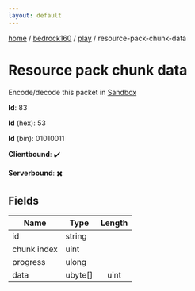 ```yaml
---
layout: default
---
```


[home](/)  /  [bedrock160](/protocol/bedrock160)  /  [play](/protocol/bedrock160/play)  /  resource-pack-chunk-data

# Resource pack chunk data

Encode/decode this packet in [Sandbox](../../../sandbox/bedrock160#Play.ResourcePackChunkData)

**Id**: 83

**Id** (hex): 53

**Id** (bin): 01010011

**Clientbound**: ✔️

**Serverbound**: ✖️

## Fields

Name | Type | Length
---|---|:---:
id | string | [](/protocol/bedrock160/types/)
chunk index | uint | [](/protocol/bedrock160/types/)
progress | ulong | [](/protocol/bedrock160/types/)
data | ubyte[] | uint
